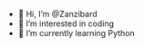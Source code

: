 - 👋 Hi, I’m @Zanzibard
- 👀 I’m interested in coding
- 🌱 I’m currently learning Python


<!---
Zanzibard/Zanzibard is a ✨ special ✨ repository because its `README.md` (this file) appears on your GitHub profile.
You can click the Preview link to take a look at your changes.
--->
